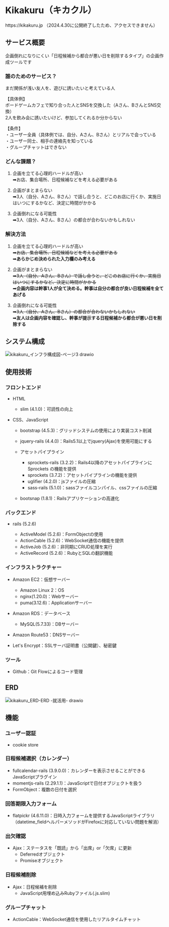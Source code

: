 # Kikakuru（キカクル）
https:/<hoge>/kikakuru.jp
（2024.4.30に公開終了したため、アクセスできません）



## サービス概要
企画倒れになりにくい「日程候補から都合が悪い日を削除するタイプ」の企画作成ツールです  



### 誰のためのサービス？
まだ関係が浅い友人を、遊びに誘いたいと考えている人

【具体例】  
ボードゲームカフェで知り合った人とSNSを交換した（Aさん、BさんとSNS交換）  
2人を飲み会に誘いたいけど、参加してくれるか分からない  

【条件】  
・ユーザー全員（具体例では、自分、Aさん、Bさん）とリアルで会っている  
・ユーザー同士、相手の連絡先を知っている  
・グループチャットはできない  



### どんな課題？
1. 企画を立てる心理的ハードルが高い  
➡︎お店、集合場所、日程候補などを考える必要がある

2. 企画がまとまらない  
➡︎3人（自分、Aさん、Bさん）で話し合うと、どこのお店に行くか、実施日はいつにするかなど、決定に時間がかかる

3. 企画倒れになる可能性  
➡︎3人（自分、Aさん、Bさん）の都合が合わないかもしれない



### 解決方法
1. 企画を立てる心理的ハードルが高い    
➡︎~~お店、集合場所、日程候補などを考える必要がある~~  
➡︎**あらかじめ決められた入力欄のみ考える**

2. 企画がまとまらない  
➡︎~~3人（自分、Aさん、Bさん）で話し合うと、どこのお店に行くか、実施日はいつにするかなど、決定に時間がかかる~~  
➡︎**企画内容は幹事1人が全て決める。幹事は自分の都合が良い日程候補を全てあげる**

3. 企画倒れになる可能性  
➡︎~~3人（自分、Aさん、Bさん）の都合が合わないかもしれない~~  
➡︎**友人は企画内容を確認し、幹事が提示する日程候補から都合が悪い日を削除する**



## システム構成
![kikakuru_インフラ構成図-ページ3 drawio](https://user-images.githubusercontent.com/59391263/195965858-7bc32140-fd20-4d11-81c9-6d8c8d5ea529.png)



## 使用技術
### フロントエンド
- HTML
  - slim (4.1.0)：可読性の向上

- CSS、JavaScript
  - bootstrap (4.5.3)：グリッドシステムの使用により実装コスト削減
  - jquery-rails (4.4.0)：Rails5.1以上でjquery(Ajax)を使用可能にする

  - アセットパイプライン
    - sprockets-rails (3.2.2)：Rails4以降のアセットパイプラインに Sprockets の機能を提供
    - sprockets (3.7.2)：アセットパイプラインの機能を提供
    - uglifier (4.2.0)：jsファイルの圧縮
    - sass-rails (5.1.0)：sassファイルコンパイル、cssファイルの圧縮
  
  - bootsnap (1.8.1)：Railsアプリケーションの高速化



### バックエンド
- rails (5.2.6)

  - ActiveModel (5.2.6)：FormObjectの使用
  - ActionCable (5.2.6)：WebSocket通信の機能を提供
  - ActiveJob (5.2.6)：非同期にCRUD処理を実行
  - ActiveRecord (5.2.6)：RubyとSQLの翻訳機能



### インフラストラクチャー
- Amazon EC2：仮想サーバー
  - Amazon Linux 2：OS
  - nginx(1.20.0)：Webサーバー
  - puma(3.12.6)：Applicationサーバー

- Amazon RDS：データベース
  - MySQL(5.7.33)：DBサーバー
  
- Amazon Route53：DNSサーバー

- Let's Encrypt：SSLサーバ証明書（公開鍵）、秘密鍵


### ツール
- Github：Git Flowによるコード管理



## ERD

![kikakuru_ERD-ERD -就活用- drawio](https://user-images.githubusercontent.com/59391263/207506953-15cf4ca2-ce2e-4e94-9ce1-35e3b8c23aa6.png)


## 機能
### ユーザー認証
- cookie store



### 日程候補選択（カレンダー）
- fullcalendar-rails (3.9.0.0)：カレンダーを表示させることができるJavaScriptプラグイン
- momentjs-rails (2.29.1.1)：JavaScriptで日付オブジェクトを扱う
- FormObject：複数の日付を選択



### 回答期限入力フォーム
- flatpickr (4.6.11.0)：日時入力フォームを提供するJavaScriptライブラリ  
（datetime_fieldヘルパーメソッドがFirefoxに対応していない問題を解消）



### 出欠確認
- Ajax：ステータスを「既読」から「出席」or「欠席」に更新
  - Deferredオブジェクト
  - Promiseオブジェクト



### 日程候補削除
- Ajax：日程候補を削除
  - JavaScript用埋め込みRubyファイル(.js.slim)



### グループチャット
- ActionCable：WebSocket通信を使用したリアルタイムチャット

